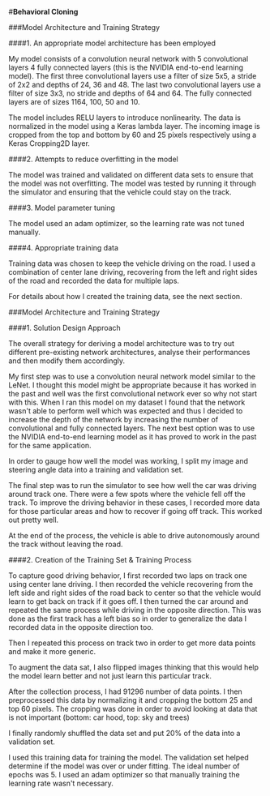 #**Behavioral Cloning** 

[//]: # (Image References)

[image1]: ./examples/placeholder.png "Model Visualization"
[image2]: ./examples/placeholder.png "Grayscaling"
[image3]: ./examples/placeholder_small.png "Recovery Image"
[image4]: ./examples/placeholder_small.png "Recovery Image"
[image5]: ./examples/placeholder_small.png "Recovery Image"
[image6]: ./examples/placeholder_small.png "Normal Image"
[image7]: ./examples/placeholder_small.png "Flipped Image"

###Model Architecture and Training Strategy

####1. An appropriate model architecture has been employed

My model consists of a convolution neural network with 5 convolutional layers 4 fully connected layers (this is the NVIDIA end-to-end learning model). The first three convolutional layers use a filter of size 5x5, a stride of 2x2 and depths of 24, 36 and 48. The last two convolutional layers use a filter of size 3x3, no stride and depths of 64 and 64. The fully connected layers are of sizes 1164, 100, 50 and 10. 

The model includes RELU layers to introduce nonlinearity. The data is normalized in the model using a Keras lambda layer. The incoming image is cropped from the top and bottom by 60 and 25 pixels respectively using a Keras Cropping2D layer.

####2. Attempts to reduce overfitting in the model

The model was trained and validated on different data sets to ensure that the model was not overfitting. The model was tested by running it through the simulator and ensuring that the vehicle could stay on the track.

####3. Model parameter tuning

The model used an adam optimizer, so the learning rate was not tuned manually.

####4. Appropriate training data

Training data was chosen to keep the vehicle driving on the road. I used a combination of center lane driving, recovering from the left and right sides of the road and recorded the data for multiple laps.

For details about how I created the training data, see the next section. 

###Model Architecture and Training Strategy

####1. Solution Design Approach

The overall strategy for deriving a model architecture was to try out different pre-existing network architectures, analyse their performances and then modify them accordingly.

My first step was to use a convolution neural network model similar to the LeNet. I thought this model might be appropriate because it has worked in the past and well was the first convolutional network ever so why not start with this. When I ran this model on my dataset I found that the network wasn't able to perform well which was expected and thus I decided to increase the depth of the network by increasing the number of convolutional and fully connected layers. The next best option was to use the NVIDIA end-to-end learning model as it has proved to work in the past for the same application.

In order to gauge how well the model was working, I split my image and steering angle data into a training and validation set. 

The final step was to run the simulator to see how well the car was driving around track one. There were a few spots where the vehicle fell off the track. To improve the driving behavior in these cases, I recorded more data for those particular areas and how to recover if going off track. This worked out pretty well.

At the end of the process, the vehicle is able to drive autonomously around the track without leaving the road.

####2. Creation of the Training Set & Training Process

To capture good driving behavior, I first recorded two laps on track one using center lane driving. I then recorded the vehicle recovering from the left side and right sides of the road back to center so that the vehicle would learn to get back on track if it goes off. I then turned the car around and repeated the same process while driving in the opposite direction. This was done as the first track has a left bias so in order to generalize the data I recorded data in the opposite direction too.

Then I repeated this process on track two in order to get more data points and make it more generic.

To augment the data sat, I also flipped images thinking that this would help the model learn better and not just learn this particular track.

After the collection process, I had 91296 number of data points. I then preprocessed this data by normalizing it and cropping the bottom 25 and top 60 pixels. The cropping was done in order to avoid looking at data that is not important (bottom: car hood, top: sky and trees)

I finally randomly shuffled the data set and put 20% of the data into a validation set. 

I used this training data for training the model. The validation set helped determine if the model was over or under fitting. The ideal number of epochs was 5. I used an adam optimizer so that manually training the learning rate wasn't necessary.
